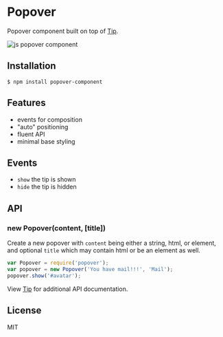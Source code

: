 
# Popover

  Popover component built on top of [Tip](http://github.com/component/tip).

  ![js popover component](http://f.cl.ly/items/282X271J2Y1s1P342o02/Screen%20Shot%202012-08-02%20at%205.07.07%20PM.png)

## Installation

```
$ npm install popover-component
```

## Features

  - events for composition
  - "auto" positioning
  - fluent API
  - minimal base styling

## Events

  - `show` the tip is shown
  - `hide` the tip is hidden

## API

### new Popover(content, [title])

  Create a new popover with `content` being
  either a string, html, or element, and optional
  `title` which may contain html or be an element as well.

```js
var Popover = require('popover');
var popover = new Popover('You have mail!!!', 'Mail');
popover.show('#avatar');
```

 View [Tip](http://github.com/component/tip) for additional
 API documentation.

## License

  MIT